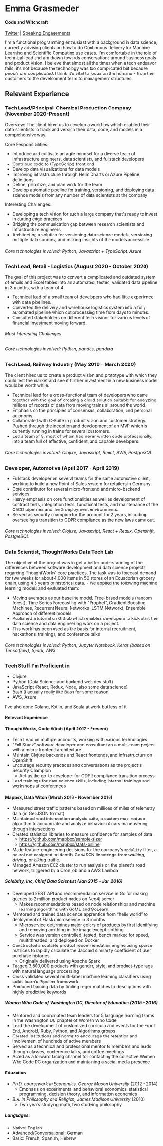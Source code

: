 # Emma Grasmeder
#### Code and Witchcraft

[Twitter](https://twitter.com/emgrasmeder) | [Speaking Engagements](speaking-engagements.md)

I'm a functional programming enthusiast with a background in data science, currently advising clients on how to do Continuous Delivery for Machine Learning and Scientific Computing use cases. I'm comfortable in the role of technical lead and am drawn towards conversations around business goals and product vision. I believe that almost all the times when a tech endeavor fails, it's not because the technology was too complicated but because _people are complicated_. I think it's vital to focus on the humans - from the customers to the development team to management structures. 

## Relevant Experience
### Tech Lead/Principal, Chemical Production Company (November 2020-Present)
Overview: The client hired us to develop a workflow which enabled their data scientists to track and version their data, code, and models in a comprehensive way.

Core Responsibilities:
- Introduce and cultivate an agile mindset for a diverse team of infrastructure engineers, data scientists, and fullstack developers
- Contribue code to (TypeScript) front end
- Develop data visualizations for data models
- Improving infrastructure through Helm Charts or Azure Pipeline definitions
- Define, prioritize, and plan work for the team
- Develop automatic pipeline for training, versioning, and deploying data science models from any number of data scientists at the company

Interesting Challenges:
- Developing a tech vision for such a large company that's ready to invest in cutting edge practices
- Bridging the communication gap between research scientists and infrastructure engineers
- Architecting a solution for versioning data science models, versioning multiple data sources, and making insights of the models accessible
###### Core technologies involved: Python, Javascript + TypeScript, Azure


### Tech Lead, Retail - Logistics (August 2020 - October 2020)
The goal of this project was to convert a complicated and outdated system of emails and Excel tables into an automated, tested, validated data pipeline in 3 months, with a team of 4.
- Technical lead of a small team of developers who had little experience with data pipelines. 
- Converted the delivery and warehouse logistics system into a fully automated pipeline which cut processing time from days to minutes. 
- Consulted stakeholders on different tech visions for various levels of financial investment moving forward.
###### Most Interesting Challenges
###### Core technologies involved: Python, pandas, pandera

### Tech Lead, Railway Industry (May 2019 - March 2020)
The client hired us to create a product vision and prototype with which they could test the market and see if further investment in a new business model would be worth while. 
- Technical lead for a cross-functional team of developers who came together with the goal of creating a cloud solution suitable for analyzing millions of records of data from moving trains all around the world.
- Emphasis on the principles of consensus, collaboration, and personal autonomy.
- Collaborated with C-Suite in product vision and customer strategy. Pushed through the inception and development of an MVP which is currently running in trains for several customers.   
- Led a team of 5, most of whom had never written code professionally, into a team full of effective, confident, and capable developers.
###### Core technologies involved: Clojure, Javascript, React, AWS, PostgreSQL

### Developer, Automotive (April 2017 - April 2019)
- Fullstack developer on several teams for the same automotive client, working to build a new Point of Sales system for retailers in Germany. 
- Core contributor for several micro-frontend and micro-backend services.
- Heavy emphasis on core functionalities as well as development of contract tests, integration tests, functional tests, and maintenance of the CI/CD pipelines and the 3 deployment environments. 
- Served as security champion for the account for 2 years, inlcuding overseeing a transition to GDPR compliance as the new laws came out.
###### Core technologies involved: Clojure, Javascript, React + Redux, Openshift, PostgreSQL

### Data Scientist, ThoughtWorks Data Tech Lab 
The objective of the project was to get a better understanding of the differences between software development and data science projects regarding ThoughtWorks' core practices. The task was to forecast demand for two weeks for about 4,000 items in 50 stores of an Ecuadorian grocery chain, using 4.5 years of historical data. - We applied the following machine learning models and evaluated them:
  - Moving averages as our baseline model, Tree-based models (random forest), Time Series Forecasting with "Prophet", Gradient Boosting Machines, Recurrent Neural Networks (LSTM Network), Ensemble Approach of different models. 
- Published a tutorial on Github which enables developers to kick start the data science and data engineering work on a project. 
- This work has been used as the basis for internal recruitment, hackathons, trainings, and conference talks
###### Core technologies involved: Python, Jupyter Notebook, Keras (based on Tensorflow), Spark, AWS


### Tech Stuff I'm Proficient in
- Clojure
- Python (Data Science and backend web dev stuff) 
- JavaScript (React, Redux, Node, also some data science)
- Bash (I actually really like Bash for some reason)
- AWS, Azure

I've also done Golang, Kotlin, and Scala at work but less of it

#### Relevant Experience

#### ThoughtWorks, Code Witch (April 2017 - Present)
- Tech Lead on multiple accounts, working with various technologies
- "Full Stack" software developer and consultant on a multi-team project with a micro-frontend architecture
- Maintain Clojure backends and React frontends, and infrastructure on OpenShift
- Encourage security practices and conversations as the project's Security Champion
  - Act as the go-to developer for GDPR compliance transition process
- Lead trainings for data science skills, including internal trainings and workshops at conferences


#### Mapbox, Data Witch (March 2016 - November 2016)
- Measured street traffic patterns based on millions of miles of telemetry data (in GeoJSON format)
- Maintained road intersection analysis suite, a custom map-reduce algorithm to accumulate and analyze behavior of cars maneuvering through intersections
- Created statistics libraries to measure confidence for samples of data
  - https://github.com/mapbox/sample-sizer
  - https://github.com/mapbox/stats-online
- Made feature-engineering decisions for the company's `modality` filter, a neural net designed to identify GeoJSON linestrings from _walking_, _driving_, or _biking_ traffic.
- Managed Amazon EC2 cluster to run analysis on the planet's road network, triggered by a Cron job and a AWS Lambda

##### Solebrity, Inc, Chief Data Scientist (Jan 2015 – Jan 2016)
- Developed REST API and recommendation service in Go for making queries to 2 million product nodes on Neo4j server
  - Makes recommendations based on node relationships and machine learning algorithms with GoML and GoLearn.
- Mentored and trained data science apprentice from “hello world” to deployment of Flask microservice in 3 months
  - Microservice determines major colors of products by first identifying and removing anything in the image except clothing
  - Service was version controlled, tested, bench marked for speed, multithreaded, and deployed on Docker
- Constructed a scalable product recommendation engine using sparse matrices to rapidly calculate the Jaccard similarity coefficient of user purchase histories
  - Originally delivered using Apache Spark
- Tagged 3,500,000 products with gender, style, and product-type tags with natural language processing
- Cross validated several multi-label machine learning classifiers using scikit-learn's Pipeline framework
- Produced training data by finding regex matches to descriptions with highly predictive keywords

##### Women Who Code of Washington DC, Director of Education (2015 – 2016)            
- Mentored and coordinated team leaders for 5 language learning teams in the Washington DC chapter of Women Who Code
- Lead the development of customized curricula and events for the Front End, Android, Ruby, Python, and Algorithms groups
- Created institutions and norms to encourage the retention and involvement of hundreds of active members
- Served as a technical and professional mentor to members and leads through classes, conference talks, and coffee meetings
- Acted as a forward facing channel for contacting the collective Women Who Code DC organization and maintaining a social media presence

#### Education
- *Ph.D. coursework in Economics, George Mason University* (2012 - 2014)
  - Emphasis on experimental and behavioral economics, statistical programming, decision theory, and information economics
- *B.A. in Philosophy and Religion, James Madison University* (2010)
  -  Two years studying math, two studying philosophy

##### Languages: 
- Native: English
- Advanced/Conversational: German
- Basic: French, Spanish, Hebrew
